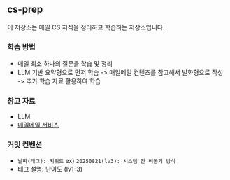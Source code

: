 ## cs-prep

이 저장소는 매일 CS 지식을 정리하고 학습하는 저장소입니다.

### 학습 방법
- 매일 최소 하나의 질문을 학습 및 정리
- LLM 기반 요약형으로 먼저 학습 -> 매일메일 컨텐츠를 참고해서 발화형으로 작성 -> 추가 학습 자료 활용하여 학습

### 참고 자료
- LLM
- [매일메일 서비스](https://www.maeil-mail.kr/)

### 커밋 컨벤션
- `날짜(태그): 키워드` ex) `20250821(lv3): 시스템 간 비동기 방식`
- 태그 설명: 난이도 (lv1-3)